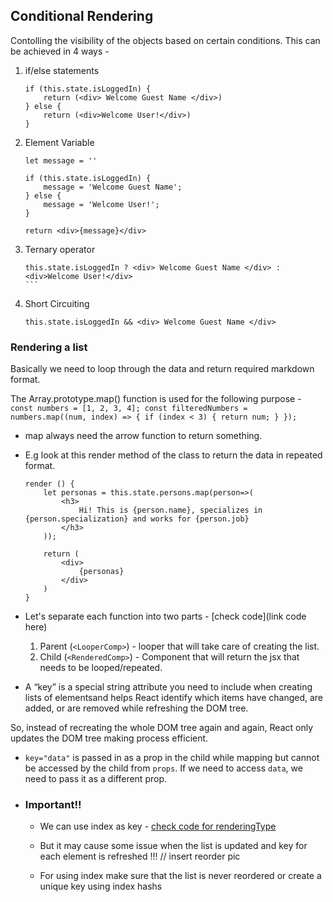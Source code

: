 ## Conditional Rendering

Contolling the visibility of the objects based on certain conditions. This can be achieved in 4 ways - 

1. if/else statements
    ```
    if (this.state.isLoggedIn) {
        return (<div> Welcome Guest Name </div>)
    } else {
        return (<div>Welcome User!</div>)
    }
    ```

2. Element Variable 
    ```
    let message = ''

    if (this.state.isLoggedIn) {
        message = 'Welcome Guest Name';
    } else {
        message = 'Welcome User!';
    }

    return <div>{message}</div>
    ```

3. Ternary operator
    ````
    this.state.isLoggedIn ? <div> Welcome Guest Name </div> : <div>Welcome User!</div>
    ```

4. Short Circuiting
    ```
    this.state.isLoggedIn && <div> Welcome Guest Name </div>
    ```

### Rendering a list

Basically we need to loop through the data and return required markdown format.

The Array.prototype.map() function is used for the following purpose - 
    ```
        const numbers = [1, 2, 3, 4];
        const filteredNumbers = numbers.map((num, index) => {
            if (index < 3) {
                return num;
            }
        });
    ```
- map always need the arrow function to return something.

- E.g look at this render method of the class to return the data in repeated format.
    ```
    render () {
        let personas = this.state.persons.map(person=>(
            <h3>
                Hi! This is {person.name}, specializes in {person.specialization} and works for {person.job}
            </h3>
        ));

        return (
            <div>
                {personas}
            </div>
        )
    }
    ```

- Let's separate each function into two parts - [check code](link code here)

    1. Parent (`<LooperComp>`) - looper that will take care of creating the list.
    2. Child (`<RenderedComp>`) - Component that will return the jsx that needs to be looped/repeated.

- A “key” is a special string attribute you need to include when creating lists of elementsand helps React identify which items have changed, are added, or are removed while refreshing the DOM tree.

So, instead of recreating the whole DOM tree again and again, React only updates the DOM tree making process efficient.

- `key="data"` is passed in as a prop in the child while mapping but cannot be accessed by the child from `props`. If we need to access `data`, we need to pass it as a different prop.

- ### Important!!

    - We can use index as key - [check code for renderingType]()
    - But it may cause some issue when the list is updated and key for each element is refreshed !!!
    // insert reorder pic

    - For using index make sure that the list is never reordered or create a unique key using index hashs
    
